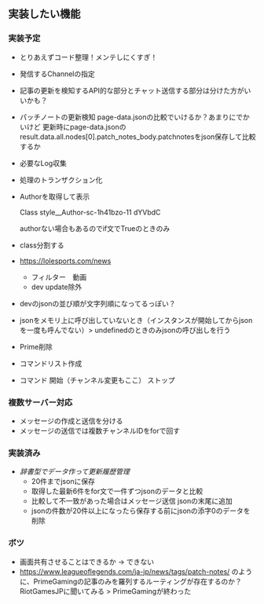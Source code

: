 ## 実装したい機能
### 実装予定
* とりあえずコード整理！メンテしにくすぎ！
* 発信するChannelの指定
* 記事の更新を検知するAPI的な部分とチャット送信する部分は分けた方がいいかも？
* パッチノートの更新検知
  page-data.jsonの比較でいけるか？あまりにでかいけど
  更新時にpage-data.jsonのresult.data.all.nodes[0].patch_notes_body.patchnotesをjson保存して比較するか
* 必要なLog収集
* 処理のトランザクション化
* Authorを取得して表示
  
  Class style__Author-sc-1h41bzo-11 dYVbdC

  authorない場合もあるのでif文でTrueのときのみ
* class分割する
* https://lolesports.com/news
  * フィルター　動画
  * dev update除外
* devのjsonの並び順が文字列順になってるっぽい？
* jsonをメモリ上に呼び出していないとき（インスタンスが開始してからjsonを一度も呼んでない）> undefinedのときのみjsonの呼び出しを行う
* Prime削除
* コマンドリスト作成
* コマンド 開始（チャンネル変更もここ） ストップ 

### 複数サーバー対応
* メッセージの作成と送信を分ける
* メッセージの送信では複数チャンネルIDをforで回す

### 実装済み
* _辞書型でデータ作って更新履歴管理_
  * 20件までjsonに保存
  * 取得した最新6件をfor文で一件ずつjsonのデータと比較
  * 比較して不一致があった場合はメッセージ送信 jsonの末尾に追加
  * jsonの件数が20件以上になったら保存する前にjsonの添字0のデータを削除

### ボツ
* 画面共有させることはできるか → できない
* https://www.leagueoflegends.com/ja-jp/news/tags/patch-notes/ のように、PrimeGamingの記事のみを羅列するルーティングが存在するのか？RiotGamesJPに聞いてみる > PrimeGamingが終わった